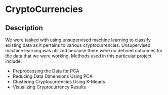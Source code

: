 # CryptoCurrencies
## Description
We were tasked with using unsupervised machine learning to classify existing data as it pertains to various cryptocurrencies. Unsupervised machine learning was utilized because there were no defined outcomes for the data that we were working. Methods used in this particular project include: 
- Preprocessing the Data for PCA
- Reducing Data Dimensions Using PCA
- Clustering Cryptocurrencies Using K-Means
- Visualizing Cryptocurrency Results
 

